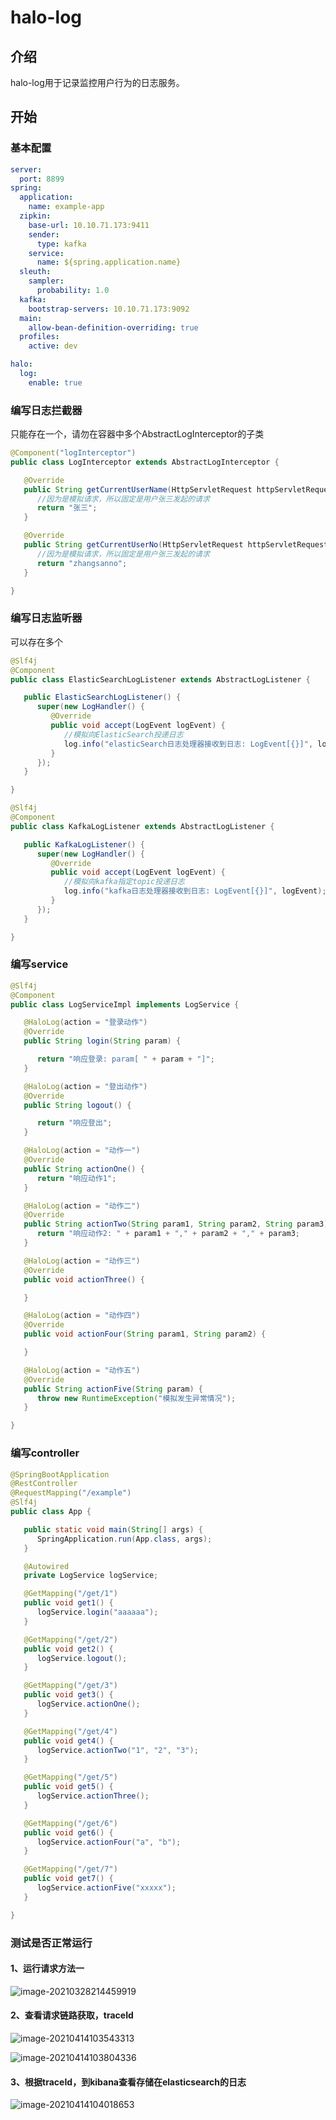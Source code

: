 # halo-log
## 介绍

halo-log用于记录监控用户行为的日志服务。

## 开始

### 基本配置

```yaml
server:
  port: 8899
spring:
  application:
    name: example-app
  zipkin:
    base-url: 10.10.71.173:9411
    sender:
      type: kafka
    service:
      name: ${spring.application.name}
  sleuth:
    sampler:
      probability: 1.0
  kafka:
    bootstrap-servers: 10.10.71.173:9092
  main:
    allow-bean-definition-overriding: true
  profiles:
    active: dev

halo:
  log:
    enable: true

```

### 编写日志拦截器

只能存在一个，请勿在容器中多个AbstractLogInterceptor的子类

```java
@Component("logInterceptor")
public class LogInterceptor extends AbstractLogInterceptor {

   @Override
   public String getCurrentUserName(HttpServletRequest httpServletRequest) {
      //因为是模拟请求，所以固定是用户张三发起的请求
      return "张三";
   }

   @Override
   public String getCurrentUserNo(HttpServletRequest httpServletRequest) {
      //因为是模拟请求，所以固定是用户张三发起的请求
      return "zhangsanno";
   }

}
```

### 编写日志监听器

可以存在多个

```java
@Slf4j
@Component
public class ElasticSearchLogListener extends AbstractLogListener {

   public ElasticSearchLogListener() {
      super(new LogHandler() {
         @Override
         public void accept(LogEvent logEvent) {
            //模拟向ElasticSearch投递日志
            log.info("elasticSearch日志处理器接收到日志: LogEvent[{}]", logEvent);
         }
      });
   }

}
```

```java
@Slf4j
@Component
public class KafkaLogListener extends AbstractLogListener {

   public KafkaLogListener() {
      super(new LogHandler() {
         @Override
         public void accept(LogEvent logEvent) {
            //模拟向kafka指定topic投递日志
            log.info("kafka日志处理器接收到日志: LogEvent[{}]", logEvent);
         }
      });
   }

}
```

### 编写service

```java
@Slf4j
@Component
public class LogServiceImpl implements LogService {

   @HaloLog(action = "登录动作")
   @Override
   public String login(String param) {

      return "响应登录: param[ " + param + "]";
   }

   @HaloLog(action = "登出动作")
   @Override
   public String logout() {

      return "响应登出";
   }

   @HaloLog(action = "动作一")
   @Override
   public String actionOne() {
      return "响应动作1";
   }

   @HaloLog(action = "动作二")
   @Override
   public String actionTwo(String param1, String param2, String param3) {
      return "响应动作2: " + param1 + "," + param2 + "," + param3;
   }

   @HaloLog(action = "动作三")
   @Override
   public void actionThree() {

   }

   @HaloLog(action = "动作四")
   @Override
   public void actionFour(String param1, String param2) {

   }

   @HaloLog(action = "动作五")
   @Override
   public String actionFive(String param) {
      throw new RuntimeException("模拟发生异常情况");
   }

}
```

### 编写controller

```java
@SpringBootApplication
@RestController
@RequestMapping("/example")
@Slf4j
public class App {

   public static void main(String[] args) {
      SpringApplication.run(App.class, args);
   }

   @Autowired
   private LogService logService;

   @GetMapping("/get/1")
   public void get1() {
      logService.login("aaaaaa");
   }

   @GetMapping("/get/2")
   public void get2() {
      logService.logout();
   }

   @GetMapping("/get/3")
   public void get3() {
      logService.actionOne();
   }

   @GetMapping("/get/4")
   public void get4() {
      logService.actionTwo("1", "2", "3");
   }

   @GetMapping("/get/5")
   public void get5() {
      logService.actionThree();
   }

   @GetMapping("/get/6")
   public void get6() {
      logService.actionFour("a", "b");
   }

   @GetMapping("/get/7")
   public void get7() {
      logService.actionFive("xxxxx");
   }

}
```

### 测试是否正常运行

#### 1、运行请求方法一

![image-20210328214459919](https://raw.githubusercontent.com/halomzh/pic/master/20210328214501.png)

#### 2、查看请求链路获取，traceId

![image-20210414103543313](https://raw.githubusercontent.com/halomzh/pic/master/20210414103551.png)

![image-20210414103804336](https://raw.githubusercontent.com/halomzh/pic/master/20210414103806.png)

#### 3、根据traceId，到kibana查看存储在elasticsearch的日志

![image-20210414104018653](https://raw.githubusercontent.com/halomzh/pic/master/20210414104021.png)